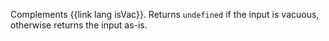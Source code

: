 Complements {{link lang isVac}}. Returns `undefined` if the input is vacuous, otherwise returns the input as-is.

